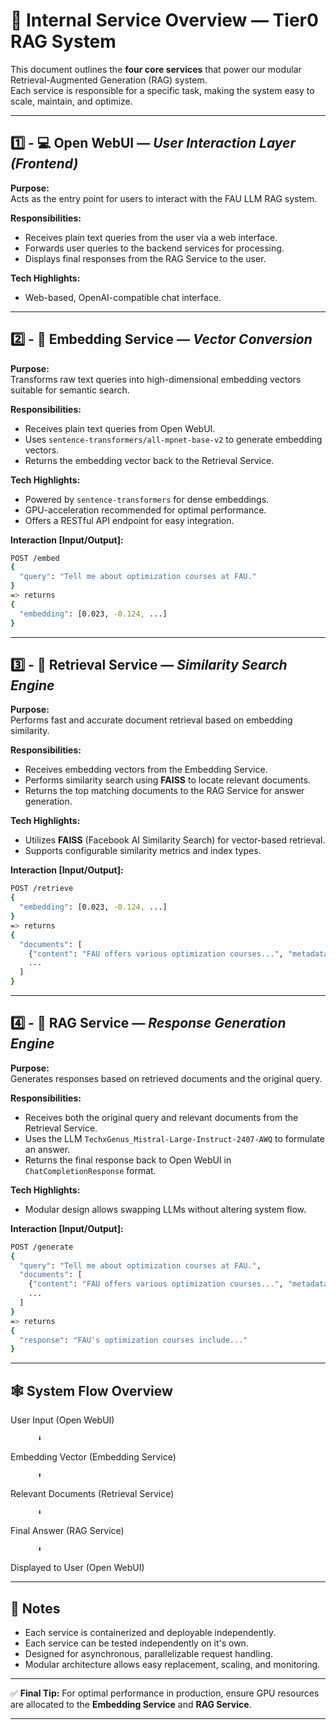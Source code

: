 # 🧩 Internal Service Overview — Tier0 RAG System

This document outlines the **four core services** that power our modular Retrieval-Augmented Generation (RAG) system.  
Each service is responsible for a specific task, making the system easy to scale, maintain, and optimize.

---

## 1️⃣ - 💻 Open WebUI — *User Interaction Layer (Frontend)*

**Purpose:**  
Acts as the entry point for users to interact with the FAU LLM RAG system.

**Responsibilities:**

- Receives plain text queries from the user via a web interface.
- Forwards user queries to the backend services for processing.
- Displays final responses from the RAG Service to the user.

**Tech Highlights:**

- Web-based, OpenAI-compatible chat interface.

---

## 2️⃣ - 📐 Embedding Service — *Vector Conversion*

**Purpose:**  
Transforms raw text queries into high-dimensional embedding vectors suitable for semantic search.

**Responsibilities:**

- Receives plain text queries from Open WebUI.
- Uses `sentence-transformers/all-mpnet-base-v2` to generate embedding vectors.
- Returns the embedding vector back to the Retrieval Service.

**Tech Highlights:**

- Powered by `sentence-transformers` for dense embeddings.
- GPU-acceleration recommended for optimal performance.
- Offers a RESTful API endpoint for easy integration.

**Interaction [Input/Output]:**
```bash
POST /embed
{
  "query": "Tell me about optimization courses at FAU."
}
=> returns
{
  "embedding": [0.023, -0.124, ...]
}
```

---

## 3️⃣ - 🔎 Retrieval Service — *Similarity Search Engine*

**Purpose:**  
Performs fast and accurate document retrieval based on embedding similarity.

**Responsibilities:**

- Receives embedding vectors from the Embedding Service.
- Performs similarity search using **FAISS** to locate relevant documents.
- Returns the top matching documents to the RAG Service for answer generation.

**Tech Highlights:**

- Utilizes **FAISS** (Facebook AI Similarity Search) for vector-based retrieval.
- Supports configurable similarity metrics and index types.

**Interaction [Input/Output]:**
```bash
POST /retrieve
{
  "embedding": [0.023, -0.124, ...]
}
=> returns
{
  "documents": [
    {"content": "FAU offers various optimization courses...", "metadata": {...}},
    ...
  ]
}
```

---

## 4️⃣ - 🧠 RAG Service — *Response Generation Engine*

**Purpose:**  
Generates responses based on retrieved documents and the original query.

**Responsibilities:**

- Receives both the original query and relevant documents from the Retrieval Service.
- Uses the LLM `TechxGenus_Mistral-Large-Instruct-2407-AWQ` to formulate an answer.
- Returns the final response back to Open WebUI in `ChatCompletionResponse` format.

**Tech Highlights:**

- Modular design allows swapping LLMs without altering system flow.

**Interaction [Input/Output]:**
```bash
POST /generate
{
  "query": "Tell me about optimization courses at FAU.",
  "documents": [
    {"content": "FAU offers various optimization courses...", "metadata": {...}},
    ...
  ]
}
=> returns
{
  "response": "FAU's optimization courses include..."
}
```

---

## 🕸️ System Flow Overview

User Input (Open WebUI)

          ⬇️

Embedding Vector (Embedding Service)

          ⬇️

Relevant Documents (Retrieval Service)

          ⬇️

Final Answer (RAG Service)

          ⬇️

Displayed to User (Open WebUI)


---

## 📢 Notes

- Each service is containerized and deployable independently.
- Each service can be tested independently on it's own.
- Designed for asynchronous, parallelizable request handling.
- Modular architecture allows easy replacement, scaling, and monitoring.

---

✅ **Final Tip:**
For optimal performance in production, ensure GPU resources are allocated to the **Embedding Service** and **RAG Service**.

---